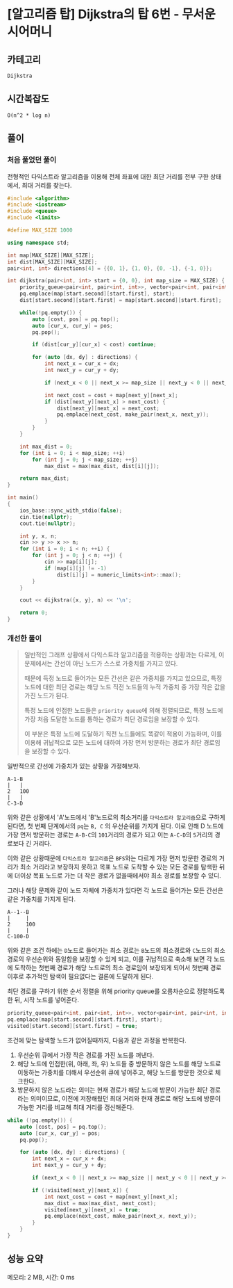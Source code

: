 # [알고리즘 탑] Dijkstra의 탑 6번 - 무서운 시어머니

## 카테고리

`Dijkstra`

## 시간복잡도

`O(n^2 * log n)`

## 풀이

### 처음 풀었던 풀이

전형적인 다익스트라 알고리즘을 이용해 전체 좌표에 대한 최단 거리를 전부 구한 상태에서, 최대 거리를 찾는다.

```cpp
#include <algorithm>
#include <iostream>
#include <queue>
#include <limits>

#define MAX_SIZE 1000

using namespace std;

int map[MAX_SIZE][MAX_SIZE];
int dist[MAX_SIZE][MAX_SIZE];
pair<int, int> directions[4] = {{0, 1}, {1, 0}, {0, -1}, {-1, 0}};

int dijkstra(pair<int, int> start = {0, 0}, int map_size = MAX_SIZE) {
    priority_queue<pair<int, pair<int, int>>, vector<pair<int, pair<int, int>>>, greater<>> pq;
    pq.emplace(map[start.second][start.first], start);
    dist[start.second][start.first] = map[start.second][start.first];

    while(!pq.empty()) {
        auto [cost, pos] = pq.top();
        auto [cur_x, cur_y] = pos;
        pq.pop();

        if (dist[cur_y][cur_x] < cost) continue;

        for (auto [dx, dy] : directions) {
            int next_x = cur_x + dx;
            int next_y = cur_y + dy;

            if (next_x < 0 || next_x >= map_size || next_y < 0 || next_y >= map_size || map[next_y][next_x] == -1) continue;

            int next_cost = cost + map[next_y][next_x];
            if (dist[next_y][next_x] > next_cost) {
                dist[next_y][next_x] = next_cost;
                pq.emplace(next_cost, make_pair(next_x, next_y));
            }
        }
    }

    int max_dist = 0;
    for (int i = 0; i < map_size; ++i)
        for (int j = 0; j < map_size; ++j)
            max_dist = max(max_dist, dist[i][j]);

    return max_dist;
}

int main()
{
    ios_base::sync_with_stdio(false);
    cin.tie(nullptr);
    cout.tie(nullptr);

    int y, x, n;
    cin >> y >> x >> n;
    for (int i = 0; i < n; ++i) {
        for (int j = 0; j < n; ++j) {
            cin >> map[i][j];
            if (map[i][j] != -1)
                dist[i][j] = numeric_limits<int>::max();
        }
    }

    cout << dijkstra({x, y}, n) << '\n';

    return 0;
}
```

### 개선한 풀이

> 일반적인 그래프 상황에서 다익스트라 알고리즘을 적용하는 상황과는 다르게, 이 문제에서는 간선이 아닌 노드가 스스로 가중치를 가지고 있다.
>
> 때문에 득정 노드로 들어가는 모든 간선은 같은 가중치를 가지고 있으므로, 특정 노드에 대한 최단 경로는 해당 노드 직전 노드들의 누적 가중치 중 가장 작은 값을 가진 노드가 된다.
>
> 특정 노드에 인접한 노드들은 `priority queue`에 의해 정렬되므로, 특정 노드에 가장 처음 도달한 노드를 통하는 경로가 최단 경로임을 보장할 수 있다.
>
> 이 부분은 특정 노드에 도달하기 직전 노드들에도 똑같이 적용이 가능하며, 이를 이용해 귀납적으로 모든 노드에 대하여 가장 먼저 방문하는 경로가 최단 경로임을 보장할 수 있다.

일반적으로 간선에 가중치가 있는 상황을 가정해보자.
```
A-1-B
|   |
2   100
|   |
C-3-D
```
위와 같은 상황에서 'A'노드에서 'B'노드로의 최소거리를 `다익스트라 알고리즘`으로 구하게 된다면, 첫 번째 단계에서의 `pq`는 `B, C` 의 우선순위를 가지게 된다.
이로 인해 D 노드에 가장 먼저 방문하는 경로는 `A-B-C`의 `101`거리의 경로가 되고 이는 `A-C-D`의 `5`거리의 경로보다 긴 거리다.

이와 같은 상황때문에 `다익스트라 알고리즘`은 `BFS`와는 다르게 가장 먼저 방문한 경로의 거리가 최소 거리라고 보장하지 못하고 목표 노드로 도착할 수 있는 모든 경로를 탐색한 뒤에 더이상 목표 노드로 가는 더 작은 경로가 없을때에서야 최소 경로를 보장할 수 있디.

그러나 해당 문제와 같이 노드 자체에 가중치가 있다면 각 노드로 들어가는 모든 간선은 같은 가중치를 가지게 된다.

```
A--1--B
|     |
2     100
|     |
C-100-D
```

위와 같은 조건 하에는 `D`노드로 들어가는 최소 경로는 `B`노드의 최소경로와 `C`노드의 최소 경로의 우선순위와 동일함을 보장할 수 있게 되고, 이를 귀납적으로 축소해 보면 각 노드에 도착하는 첫번째 경로가 해당 노드로의 최소 경로임이 보장되게 되어서 첫번째 경로 이후로 추가적인 탐색이 필요없다는 결론에 도달하게 된다.

최단 경로를 구하기 위한 순서 정렬을 위해 priority queue를 오름차순으로 정렬하도록 한 뒤, 시작 노드를 넣어준다.

```cpp
priority_queue<pair<int, pair<int, int>>, vector<pair<int, pair<int, int>>>, greater<>> pq;
pq.emplace(map[start.second][start.first], start);
visited[start.second][start.first] = true;
```

조건에 맞는 탐색할 노드가 없어질때까지, 다음과 같은 과정을 반복한다.

1. 우선순위 큐에서 가장 작은 경로를 가진 노드를 꺼낸다.
2. 해당 노드에 인접한(위, 아래, 좌, 우) 노드들 중 방문하지 않은 노드를 해당 노드로 이동하는 가중치를 더해서 우선순위 큐에 넣어주고, 해당 노드를 방문한 것으로 체크한다.
3. 방문하지 않은 노드라는 의미는 현재 경로가 해당 노드에 방문이 가능한 최단 경로라는 의미이므로, 이전에 저장해뒀던 최대 거리와 현재 경로로 해당 노드에 방문이 가능한 거리를 비교해 최대 거리를 갱신해준다.

```cpp
while (!pq.empty()) {
    auto [cost, pos] = pq.top();
    auto [cur_x, cur_y] = pos;
    pq.pop();

    for (auto [dx, dy] : directions) {
        int next_x = cur_x + dx;
        int next_y = cur_y + dy;

        if (next_x < 0 || next_x >= map_size || next_y < 0 || next_y >= map_size || map[next_y][next_x] == -1) continue;

        if (!visited[next_y][next_x]) {
            int next_cost = cost + map[next_y][next_x];
            max_dist = max(max_dist, next_cost);
            visited[next_y][next_x] = true;
            pq.emplace(next_cost, make_pair(next_x, next_y));
        }
    }
}
```

## 성능 요약

메모리: 2 MB, 시간: 0 ms
